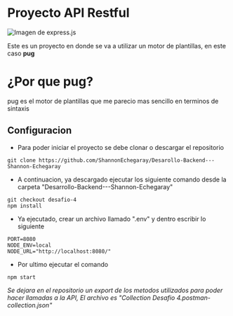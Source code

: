 # Proyecto API Restful

![Imagen de express.js](https://i.imgur.com/ksVYRtt.png)

Este es un proyecto en donde se va a utilizar un motor de plantillas, en este caso **pug**

# ¿Por que pug?

pug es el motor de plantillas que me parecio mas sencillo en terminos de sintaxis

## Configuracion

- Para poder iniciar el proyecto se debe clonar o descargar el repositorio

```
git clone https://github.com/ShannonEchegaray/Desarollo-Backend---Shannon-Echegaray
```

- A continuacion, ya descargado ejecutar los siguiente comando desde la carpeta "Desarrollo-Backend---Shannon-Echegaray"

```
git checkout desafio-4
npm install
```

- Ya ejecutado, crear un archivo llamado ".env" y dentro escribir lo siguiente

```
PORT=8080
NODE_ENV=local
NODE_URL="http://localhost:8080/"
```

- Por ultimo ejecutar el comando

```
npm start
```

*Se dejara en el repositorio un export de los metodos utilizados para poder hacer llamadas a la API, El archivo es "Collection Desafio 4.postman-collection.json"*
